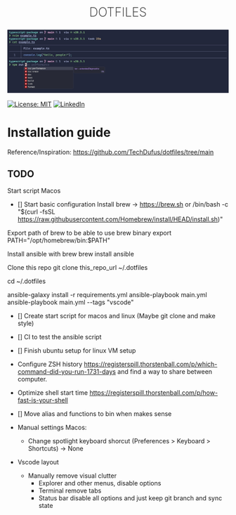 <h2 style="
    text-align: center;
    font-weight:200;
    font-size: 28px;
    text-transform: uppercase;
">Dotfiles</h2>
<p align="center">
    <img src="terminal.jpeg"/>
</p>

[![License: MIT](https://img.shields.io/badge/License-MIT-yellow.svg)](https://opensource.org/licenses/MIT)
[![LinkedIn](https://img.shields.io/badge/Follow-linkedin-0077b5.svg?style=flat-square)](https://www.linkedin.com/in/carles-serra-vendrell/)

# Installation guide

Reference/Inspiration: https://github.com/TechDufus/dotfiles/tree/main

## TODO

Start script Macos

- [] Start basic configuration
  Install brew -> https://brew.sh or /bin/bash -c "$(curl -fsSL https://raw.githubusercontent.com/Homebrew/install/HEAD/install.sh)"

Export path of brew to be able to use brew binary
export PATH="/opt/homebrew/bin:$PATH"

Install ansible with brew
brew install ansible

Clone this repo
git clone this_repo_url ~/.dotfiles

cd ~/.dotfiles

ansible-galaxy install -r requirements.yml
ansible-playbook main.yml
ansible-playbook main.yml --tags "vscode"

- [] Create start script for macos and linux (Maybe git clone and make style)
- [] CI to test the ansible script
- [] Finish ubuntu setup for linux VM setup

- Configure ZSH history https://registerspill.thorstenball.com/p/which-command-did-you-run-1731-days and find a way to share between computer.
- Optimize shell start time https://registerspill.thorstenball.com/p/how-fast-is-your-shell
- [] Move alias and functions to bin when makes sense

- Manual settings Macos:

  - Change spotlight keyboard shorcut (Preferences > Keyboard > Shortcuts) ->
    None

- Vscode layout
  - Manually remove visual clutter
    - Explorer and other menus, disable options
    - Terminal remove tabs
    - Status bar disable all options and just keep git branch and sync state
